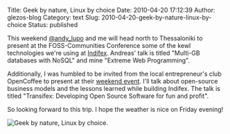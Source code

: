 Title: Geek by nature, Linux by choice
Date: 2010-04-20 17:12:39
Author: glezos-blog
Category: text
Slug: 2010-04-20-geek-by-nature-linux-by-choice
Status: published

This weekend [@andy_lupo](http://twitter.com/andy_lupo) and me will head north to Thessaloniki to present at the FOSS-Communities Conference some of the kewl technologies we're using at [Indifex](http://www.indifex.com/). Andreas' talk is titled "Multi-GB databases with NoSQL" and mine "Extreme Web Programming".

Additionally, I was humbled to be invited from the local entrepreneur's club OpenCoffee to present at their [weekend event](http://opencoffee.gr/2010/04/15/oc-slk-xiv/). I'll talk about open-source business models and the lessons learned while building Indifex. The talk is titled "Transifex: Developing Open Source Software for fun and profit".

So looking forward to this trip. I hope the weather is nice on Friday evening!

![Geek by nature, Linux by choice.](http://farm5.static.flickr.com/4028/4539473906_921dee2177.jpg "Geek by nature, Linux by choice.")
